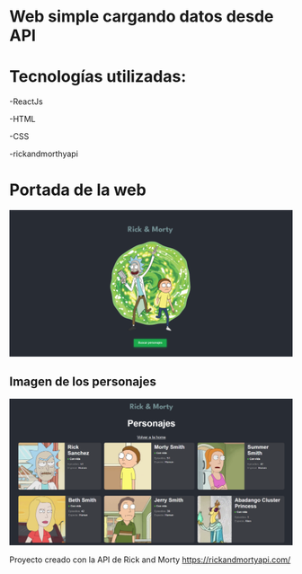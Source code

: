 # Web simple cargando datos desde API

# Tecnologías utilizadas:

-ReactJs

-HTML

-CSS

-rickandmorthyapi

# Portada de la web


![portada](/src/img/imagen-portada.png)



## Imagen de los personajes

![portada](/src/img/personajes.png)

Proyecto creado con la API de Rick and Morty https://rickandmortyapi.com/
